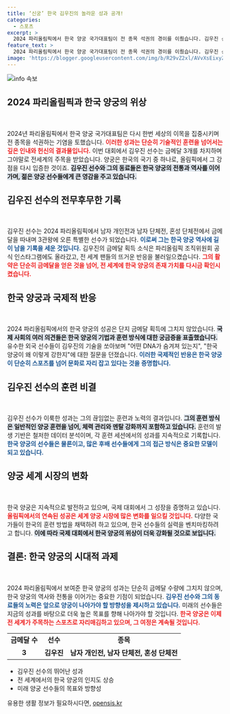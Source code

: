 ```yaml
---
title: ‘신궁’ 한국 김우진의 놀라운 성과 공개!
categories:
  - 스포츠
excerpt: >
  2024 파리올림픽에서 한국 양궁 국가대표팀이 전 종목 석권의 경이를 이뤘습니다. 김우진 선수가 금메달 3개를 차지하며 세계를 경악하게 만든 순간, 한국 양궁의 강렬한 DNA를 탐구하는 질문들이 쏟아졌습니다!
feature_text: >
  2024 파리올림픽에서 한국 양궁 국가대표팀이 전 종목 석권의 경이를 이뤘습니다. 김우진 선수가 금메달 3개를 차지하며 세계를 경악하게 만든 순간, 한국 양궁의 강렬한 DNA를 탐구하는 질문들이 쏟아졌습니다!
image: 'https://blogger.googleusercontent.com/img/b/R29vZ2xl/AVvXsEixyZcFfHzMRdzZMjFBmAUKJYCLCGyLL1o632UiGVXcaFdKo_bkvkuCioo0uUKlGfBVcT3P84aROyZIXSBEx3Aw5nCQ3pTgDom1WDC4m8eifvWiAmWEEVb4x6G_l8C0QH225ldMjyaFvpxGEBGNO37VmDTDMHGhJPq73UglMfDca1-0aw/s1600/blogspot.png'
---
```


<p><img src="https://blogger.googleusercontent.com/img/b/R29vZ2xl/AVvXsEixyZcFfHzMRdzZMjFBmAUKJYCLCGyLL1o632UiGVXcaFdKo_bkvkuCioo0uUKlGfBVcT3P84aROyZIXSBEx3Aw5nCQ3pTgDom1WDC4m8eifvWiAmWEEVb4x6G_l8C0QH225ldMjyaFvpxGEBGNO37VmDTDMHGhJPq73UglMfDca1-0aw/s1600/blogspot.png" alt="info 속보" /></p>

<h2 data-ke-size="size26">2024 파리올림픽과 한국 양궁의 위상</h2>

<p data-ke-size="size16">&nbsp;</p>

<p>2024년 파리올림픽에서 한국 양궁 국가대표팀은 다시 한번 세상의 이목을 집중시키며 전 종목을 석권하는 기염을 토했습니다. <b><span style="color: #ee2323;">이러한 성과는 단순히 기술적인 훈련을 넘어서는 깊은 인내와 헌신의 결과물입니다.</span></b> 이번 대회에서 김우진 선수는 금메달 3개를 차지하며 그야말로 전세계의 주목을 받았습니다. 양궁은 한국의 국기 중 하나로, 올림픽에서 그 강점을 다시 입증한 것이죠. <b><span style="background-color: #21538527;">김우진 선수와 그의 동료들은 한국 양궁의 전통과 역사를 이어가며, 젊은 양궁 선수들에게 큰 영감을 주고 있습니다.</span></b></p>

<h2 data-ke-size="size26">김우진 선수의 전무후무한 기록</h2>

<p data-ke-size="size16">&nbsp;</p>

<p>김우진 선수는 2024 파리올림픽에서 남자 개인전과 남자 단체전, 혼성 단체전에서 금메달을 따내며 3관왕에 오른 특별한 선수가 되었습니다. <b><span style="color: #1a5490;">이로써 그는 한국 양궁 역사에 길이 남을 기록을 세운 것입니다.</span></b> 김우진의 금메달 획득 소식은 파리올림픽 조직위원회 공식 인스타그램에도 올라갔고, 전 세계 팬들의 뜨거운 반응을 불러일으켰습니다. <b><span style="color: #ee2323;">그의 활약은 단순히 금메달을 얻은 것을 넘어, 전 세계에 한국 양궁의 존재 가치를 다시금 확인시켰습니다.</span></b></p>

<h2 data-ke-size="size26">한국 양궁과 국제적 반응</h2>

<p data-ke-size="size16">&nbsp;</p>

<p>2024 파리올림픽에서의 한국 양궁의 성공은 단지 금메달 획득에 그치지 않았습니다. <b><span style="background-color: #21538527;">국제 사회의 여러 의견들은 한국 양궁의 기법과 훈련 방식에 대한 궁금증을 표출했습니다.</span></b> 유수한 외국 선수들이 김우진의 기술을 쏘아보며 "어떤 DNA가 숨겨져 있는지", "한국 양궁이 왜 이렇게 강한지"에 대한 질문을 던졌습니다. <b><span style="color: #1a5490;">이러한 국제적인 반응은 한국 양궁이 단순히 스포츠를 넘어 문화로 자리 잡고 있다는 것을 증명합니다.</span></b></p>

<h2 data-ke-size="size26">김우진 선수의 훈련 비결</h2>

<p data-ke-size="size16">&nbsp;</p>

<p>김우진 선수가 이룩한 성과는 그의 끊임없는 훈련과 노력의 결과입니다. <b><span style="background-color: #21538527;">그의 훈련 방식은 일반적인 양궁 훈련을 넘어, 체력 관리와 멘탈 강화까지 포함하고 있습니다.</span></b> 훈련의 발생 기반은 철저한 데이터 분석이며, 각 훈련 세션에서의 성과를 지속적으로 기록합니다. <b><span style="color: #1a5490;">한국 양궁의 선수들은 물론이고, 많은 후배 선수들에게 그의 접근 방식은 중요한 모델이 되고 있습니다.</span></b></p>

<h2 data-ke-size="size26">양궁 세계 시장의 변화</h2>

<p data-ke-size="size16">&nbsp;</p>

<p>한국 양궁은 지속적으로 발전하고 있으며, 국제 대회에서 그 성장을 증명하고 있습니다. <b><span style="color: #ee2323;">올림픽에서의 연속된 성공은 세계 양궁 시장에 많은 변화를 일으킬 것입니다.</span></b> 다양한 국가들이 한국의 훈련 방법을 채택하려 하고 있으며, 한국 선수들의 실력을 벤치마킹하려고 합니다. <b><span style="background-color: #21538527;">이에 따라 국제 대회에서 한국 양궁의 위상이 더욱 강화될 것으로 보입니다.</span></b></p>

<h2 data-ke-size="size26">결론: 한국 양궁의 시대적 과제</h2>

<p data-ke-size="size16">&nbsp;</p>

<p>2024 파리올림픽에서 보여준 한국 양궁의 성과는 단순히 금메달 수량에 그치지 않으며, 한국 양궁의 역사와 전통을 이어가는 중요한 기점이 되었습니다. <b><span style="color: #1a5490;">김우진 선수와 그의 동료들의 노력은 앞으로 양궁이 나아가야 할 방향성을 제시하고 있습니다.</span></b> 미래의 선수들은 지금의 성과를 바탕으로 더욱 높은 목표를 향해 나아가야 할 것입니다. <b><span style="color: #ee2323;">한국 양궁은 이제 전 세계가 주목하는 스포츠로 자리매김하고 있으며, 그 여정은 계속될 것입니다.</span></b></p>

<table style="width:100%; border-collapse:collapse;">
  <tr>
    <td style="text-align: center; height: 30px;"><b>금메달 수</b></td>
    <td style="text-align: center; height: 30px;"><b>선수</b></td>
    <td style="text-align: center; height: 30px;"><b>종목</b></td>
  </tr>
  <tr>
    <td style="text-align: center; height: 30px;"><b>3</b></td>
    <td style="text-align: center; height: 30px;"><b>김우진</b></td>
    <td style="text-align: center; height: 30px;"><b>남자 개인전, 남자 단체전, 혼성 단체전</b></td>
  </tr>
</table>

<ul>
  <li>김우진 선수의 뛰어난 성과</li>
  <li>전 세계에서의 한국 양궁의 인지도 상승</li>
  <li>미래 양궁 선수들의 목표와 방향성</li>
</ul>
유용한 생활 정보가 필요하시다면, <a href="https://opensis.kr" rel="dofollow">opensis.kr</a>


